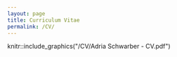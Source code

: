 ```yaml
---
layout: page
title: Curriculum Vitae
permalink: /CV/
---
```


knitr::include_graphics("/CV/Adria Schwarber - CV.pdf")